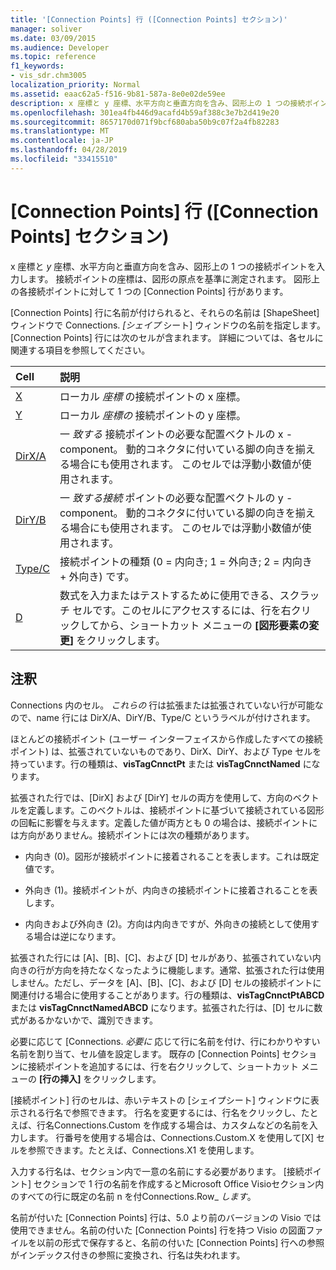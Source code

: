 ```yaml
---
title: '[Connection Points] 行 ([Connection Points] セクション)'
manager: soliver
ms.date: 03/09/2015
ms.audience: Developer
ms.topic: reference
f1_keywords:
- vis_sdr.chm3005
localization_priority: Normal
ms.assetid: eaac62a5-f516-9b81-587a-8e0e02de59ee
description: x 座標と y 座標、水平方向と垂直方向を含み、図形上の 1 つの接続ポイントを入力します。 接続ポイントの座標は、図形の原点を基準に測定されます。 図形上の各接続ポイントに対して 1 つの [Connection Points] 行があります。
ms.openlocfilehash: 301ea4fb446d9acafd4b59af388c3e7b2d419e20
ms.sourcegitcommit: 8657170d071f9bcf680aba50b9c07f2a4fb82283
ms.translationtype: MT
ms.contentlocale: ja-JP
ms.lasthandoff: 04/28/2019
ms.locfileid: "33415510"
---
```

# <a name="connection-points-row-connection-points-section"></a>[Connection Points] 行 ([Connection Points] セクション)

x 座標と *y* 座標、水平方向と垂直方向を含み、図形上の 1 つの接続ポイントを入力します。  接続ポイントの座標は、図形の原点を基準に測定されます。 図形上の各接続ポイントに対して 1 つの [Connection Points] 行があります。 
  
[Connection Points] 行に名前が付けられると、それらの名前は [ShapeSheet] ウィンドウで Connections. *[シェイプ*  シート] ウィンドウの名前を指定します。 [Connection Points] 行には次のセルが含まれます。 詳細については、各セルに関連する項目を参照してください。 
  
|**Cell**|**説明**|
|:-----|:-----|
|[X](x-cell-connection-points-section.md) <br/> |ローカル  *座標*  の接続ポイントの x 座標。  <br/> |
|[Y](y-cell-connection-points-section.md) <br/> |ローカル  *座標の*  接続ポイントの y 座標。  <br/> |
|[DirX/A](dirxa-cell-connection-points-section.md) <br/> |一  *致する*  接続ポイントの必要な配置ベクトルの x -component。 動的コネクタに付いている脚の向きを揃える場合にも使用されます。 このセルでは浮動小数値が使用されます。  <br/> |
|[DirY/B](diryb-cell-connection-points-section.md) <br/> |一  *致する接続*  ポイントの必要な配置ベクトルの y -component。 動的コネクタに付いている脚の向きを揃える場合にも使用されます。 このセルでは浮動小数値が使用されます。  <br/> |
|[Type/C](typec-cell-connection-points-section.md) <br/> |接続ポイントの種類 (0 = 内向き; 1 = 外向き; 2 = 内向き + 外向き) です。  <br/> |
|[D](d-cell-connection-points-section.md) <br/> |数式を入力またはテストするために使用できる、スクラッチ セルです。このセルにアクセスするには、行を右クリックしてから、ショートカット メニューの **[図形要素の変更]** をクリックします。<br/> |
   
## <a name="remarks"></a>注釈

Connections 内のセル。 *これらの*  行は拡張または拡張されていない行が可能なので、name 行には DirX/A、DirY/B、Type/C というラベルが付けされます。 
  
ほとんどの接続ポイント (ユーザー インターフェイスから作成したすべての接続ポイント) は、拡張されていないものであり、DirX、DirY、および Type セルを持っています。行の種類は、**visTagCnnctPt** または **visTagCnnctNamed** になります。
  
拡張された行では、[DirX] および [DirY] セルの両方を使用して、方向のベクトルを定義します。このベクトルは、接続ポイントに基づいて接続されている図形の回転に影響を与えます。定義した値が両方とも 0 の場合は、接続ポイントには方向がありません。接続ポイントには次の種類があります。
  
- 内向き (0)。図形が接続ポイントに接着されることを表します。これは既定値です。
    
- 外向き (1)。接続ポイントが、内向きの接続ポイントに接着されることを表します。
    
- 内向きおよび外向き (2)。方向は内向きですが、外向きの接続として使用する場合は逆になります。
    
拡張された行には [A]、[B]、[C]、および [D] セルがあり、拡張されていない内向きの行が方向を持たなくなったように機能します。通常、拡張された行は使用しません。ただし、データを [A]、[B]、[C]、および [D] セルの接続ポイントに関連付ける場合に使用することがあります。行の種類は、**visTagCnnctPtABCD** または **visTagCnnctNamedABCD** になります。拡張された行は、[D] セルに数式があるかないかで、識別できます。 
  
 必要に応じて [Connections.  *必要に*  応じて行に名前を付け、行にわかりやすい名前を割り当て、セル値を設定します。 既存の [Connection Points] セクションに接続ポイントを追加するには、行を右クリックして、ショートカット メニューの **[行の挿入]** をクリックします。 
  
[接続ポイント] 行のセルは、赤いテキストの [シェイプシート] ウィンドウに表示される行名で参照できます。 行名を変更するには、行名をクリックし、たとえば、行名Connections.Custom を作成する場合は、カスタムなどの名前を入力します。 行番号を使用する場合は、Connections.Custom.X を使用して[X] セルを参照できます。たとえば、Connections.X1 を使用します。 
  
入力する行名は、セクション内で一意の名前にする必要があります。 [接続ポイント] セクションで 1 行の名前を作成するとMicrosoft Office Visioセクション内のすべての行に既定の名前 n を付Connections.Row_ *します*。 
  
名前が付いた [Connection Points] 行は、5.0 より前のバージョンの Visio では使用できません。名前の付いた [Connection Points] 行を持つ Visio の図面ファイルを以前の形式で保存すると、名前の付いた [Connection Points] 行への参照がインデックス付きの参照に変換され、行名は失われます。
  

